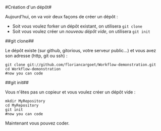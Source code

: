#Création d'un dépôt#

Aujourd'hui, on va voir deux façons de créer un dépôt :

 * Soit vous voulez forker un dépôt existant, on utilisera `git clone`
 * Soit vous voulez créer un _nouveau dépôt vide_, on utilisera `git init`

##git clone##

Le dépôt existe (sur github, gitorious, votre serveur public…) et vous avez son adresse (http, git ou ssh) :

    git clone git://github.com/floriancargoet/Workflow-demonstration.git
    cd Workflow-demonstration
    #now you can code

##git init##

Vous n'êtes pas un copieur et vous voulez créer un dépôt vide :

    mkdir MyRepository
    cd MyRepository
    git init
    #now you can code

Maintenant vous pouvez coder.
